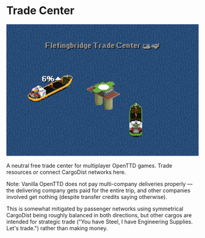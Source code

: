 # Trade Center

![Trade center](docs/trade_center.png)

A neutral free trade center for multiplayer OpenTTD games. Trade resources or connect CargoDist networks here.

Note: Vanilla OpenTTD does not pay multi-company deliveries properly — the delivering company gets paid for the entire trip, and other companies involved get nothing (despite transfer credits saying otherwise). 

This is somewhat mitigated by passenger networks using symmetrical CargoDist being roughly balanced in both directions, but other cargos are intended for strategic trade ("You have Steel, I have Engineering Supplies. Let's trade.") rather than making money.
